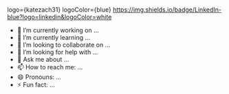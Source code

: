 ### 

<!--
**katezach/katezach** is a ✨ _special_ ✨ repository because its `README.md` (this file) appears on your GitHub profile.

Here are some ideas to get you started:-->
logo={katezach31}
logoColor={blue}
https://img.shields.io/badge/LinkedIn-blue?logo=linkedin&logoColor=white


- 🔭 I’m currently working on ...
- 🌱 I’m currently learning ...
- 👯 I’m looking to collaborate on ...
- 🤔 I’m looking for help with ...
- 💬 Ask me about ...
- 📫 How to reach me: ...
- 😄 Pronouns: ...
- ⚡ Fun fact: ...
